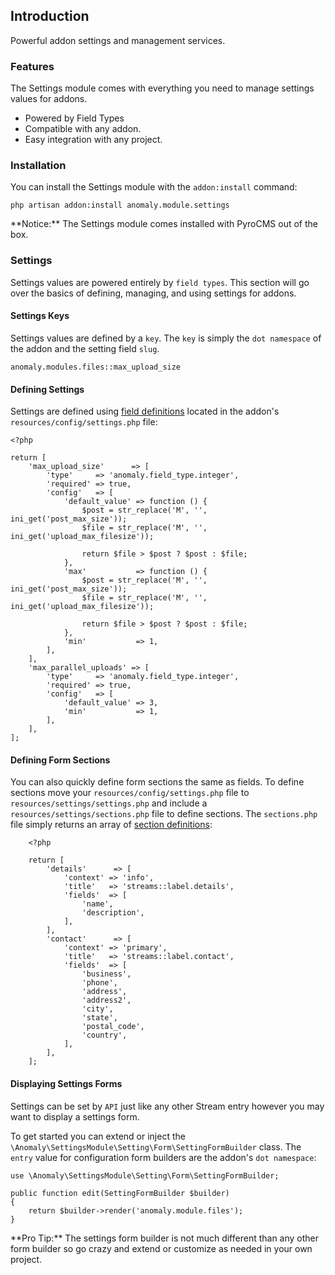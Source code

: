 ## Introduction[](#introduction)

Powerful addon settings and management services.


### Features[](#introduction/features)

The Settings module comes with everything you need to manage settings values for addons.

*   Powered by Field Types
*   Compatible with any addon.
*   Easy integration with any project.


### Installation[](#introduction/installation)

You can install the Settings module with the `addon:install` command:

    php artisan addon:install anomaly.module.settings

<div class="alert alert-warning">**Notice:** The Settings module comes installed with PyroCMS out of the box.</div>


### Settings[](#introduction/settings)

Settings values are powered entirely by `field types`. This section will go over the basics of defining, managing, and using settings for addons.


#### Settings Keys[](#introduction/settings/settings-keys)

Settings values are defined by a `key`. The `key` is simply the `dot namespace` of the addon and the setting field `slug`.

    anomaly.modules.files::max_upload_size


#### Defining Settings[](#introduction/settings/defining-settings)

Settings are defined using [field definitions](/documentation/streams-platform/v1.1#ui/forms/fields/the-field-definition) located in the addon's `resources/config/settings.php` file:

    <?php

    return [
        'max_upload_size'      => [
            'type'     => 'anomaly.field_type.integer',
            'required' => true,
            'config'   => [
                'default_value' => function () {
                    $post = str_replace('M', '', ini_get('post_max_size'));
                    $file = str_replace('M', '', ini_get('upload_max_filesize'));

                    return $file > $post ? $post : $file;
                },
                'max'           => function () {
                    $post = str_replace('M', '', ini_get('post_max_size'));
                    $file = str_replace('M', '', ini_get('upload_max_filesize'));

                    return $file > $post ? $post : $file;
                },
                'min'           => 1,
            ],
        ],
        'max_parallel_uploads' => [
            'type'     => 'anomaly.field_type.integer',
            'required' => true,
            'config'   => [
                'default_value' => 3,
                'min'           => 1,
            ],
        ],
    ];


#### Defining Form Sections[](#introduction/settings/defining-form-sections)

You can also quickly define form sections the same as fields. To define sections move your `resources/config/settings.php` file to `resources/settings/settings.php` and include a `resources/settings/sections.php` file to define sections. The `sections.php` file simply returns an array of [section definitions](/documentation/streams-platform/v1.1#ui/control-panel/the-section-definition):

        <?php

        return [
            'details'      => [
                'context' => 'info',
                'title'   => 'streams::label.details',
                'fields'  => [
                    'name',
                    'description',
                ],
            ],
            'contact'      => [
                'context' => 'primary',
                'title'   => 'streams::label.contact',
                'fields'  => [
                    'business',
                    'phone',
                    'address',
                    'address2',
                    'city',
                    'state',
                    'postal_code',
                    'country',
                ],
            ],
        ];

#### Displaying Settings Forms[](#introduction/settings/displaying-settings-forms)

Settings can be set by `API` just like any other Stream entry however you may want to display a settings form.

To get started you can extend or inject the `\Anomaly\SettingsModule\Setting\Form\SettingFormBuilder` class. The `entry` value for configuration form builders are the addon's `dot namespace`:

    use \Anomaly\SettingsModule\Setting\Form\SettingFormBuilder;

    public function edit(SettingFormBuilder $builder)
    {
        return $builder->render('anomaly.module.files');
    }

<div class="alert alert-primary">**Pro Tip:** The settings form builder is not much different than any other form builder so go crazy and extend or customize as needed in your own project.</div>
